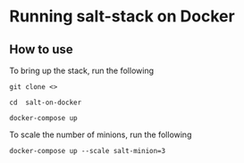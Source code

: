 # Running salt-stack on Docker

## How to use
To bring up the stack, run the following
```
git clone <>

cd  salt-on-docker

docker-compose up
```
To scale the number of minions, run the following
```
docker-compose up --scale salt-minion=3
```